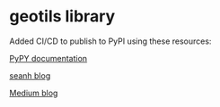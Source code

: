 # geotils library

Added CI/CD to publish to PyPI using these resources:

[PyPY documentation](https://packaging.python.org/en/latest/guides/publishing-package-distribution-releases-using-github-actions-ci-cd-workflows/)  

[seanh blog](https://www.seanh.cc/2022/05/21/publishing-python-packages-from-github-actions/)  

[Medium blog](https://medium.com/@VersuS_/automate-pypi-releases-with-github-actions-4c5a9cfe947d)
